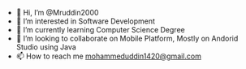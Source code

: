 - 👋 Hi, I’m @Mruddin2000
- 👀 I’m interested in Software Development
- 🌱 I’m currently learning Computer Science Degree
- 💞️ I’m looking to collaborate on Mobile Platform, Mostly on Andorid Studio using Java 
- 📫 How to reach me mohammeduddin1420@gmail.com

<!---
Mruddin2000/Mruddin2000 is a ✨ special ✨ repository because its `README.md` (this file) appears on your GitHub profile.
You can click the Preview link to take a look at your changes.
--->
